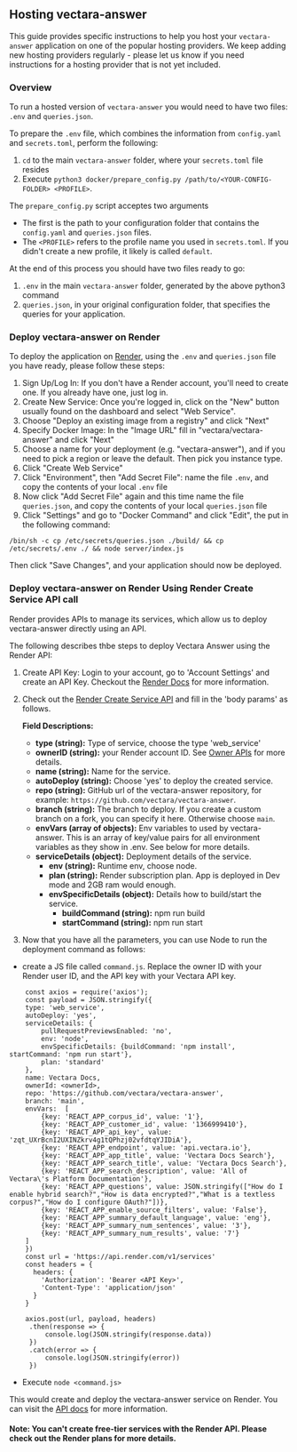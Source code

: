 ## Hosting vectara-answer

This guide provides specific instructions to help you host your `vectara-answer` application on one of the popular hosting providers.
We keep adding new hosting providers regularly - please let us know if you need instructions for a hosting provider that is not yet included.

### Overview

To run a hosted version of `vectara-answer` you would need to have two files: `.env` and `queries.json`.

To prepare the `.env` file, which combines the information from `config.yaml` and `secrets.toml`, perform the following:
1. `cd` to the main `vectara-answer` folder, where your `secrets.toml` file resides
2. Execute `python3 docker/prepare_config.py /path/to/<YOUR-CONFIG-FOLDER> <PROFILE>`.

The `prepare_config.py` script acceptes two arguments
- The first is the path to your configuration folder that contains the `config.yaml` and `queries.json` files.
- The `<PROFILE>` refers to the profile name you used in `secrets.toml`. If you didn't create a new profile, it likely is called `default`.

At the end of this process you should have two files ready to go:
1. `.env` in the main `vectara-answer` folder, generated by the above python3 command
2. `queries.json`, in your original configuration folder, that specifies the queries for your application.

### Deploy vectara-answer on Render

To deploy the application on [Render](https://render.com/), using the `.env` and `queries.json` file you have ready, please follow these steps:

1. Sign Up/Log In: If you don't have a Render account, you'll need to create one. If you already have one, just log in.
2. Create New Service: Once you're logged in, click on the "New" button usually found on the dashboard and select "Web Service".
3. Choose "Deploy an existing image from a registry" and click "Next"
4. Specify Docker Image: In the "Image URL" fill in "vectara/vectara-answer" and click "Next"
5. Choose a name for your deployment (e.g. "vectara-answer"), and if you need to pick a region or leave the default. Then pick you instance type.
6. Click "Create Web Service"
7. Click "Environment", then "Add Secret File": name the file `.env`, and copy the contents of your local `.env` file
8. Now click "Add Secret File" again and this time name the file `queries.json`, and copy the contents of your local `queries.json` file
9. Click "Settings" and go to "Docker Command" and click "Edit", the put in the following command: 

`/bin/sh -c cp /etc/secrets/queries.json ./build/ && cp /etc/secrets/.env ./ && node server/index.js`

Then click "Save Changes", and your application should now be deployed.

### Deploy vectara-answer on Render Using Render Create Service API call

Render provides APIs to manage its services, which allow us to deploy vectara-answer directly using an API.

The following describes thbe steps to deploy Vectara Answer using the Render API:

1. Create API Key: Login to your account, go to 'Account Settings' and create an API Key. Checkout the [Render Docs](https://render.com/docs/api) for more information.
2. Check out the [Render Create Service API](https://api-docs.render.com/reference/create-service) and fill in the 'body params' as follows.

   **Field Descriptions:**
   - **type (string):** Type of service, choose the type 'web_service' 
   - **ownerID (string):** your Render account ID. See [Owner APIs](https://api-docs.render.com/reference/get-owners) for more details.
   - **name (string):** Name for the service.
   - **autoDeploy (string):** Choose 'yes' to deploy the created service.
   - **repo (string):** GitHub url of the vectara-answer repository, for example: `https://github.com/vectara/vectara-answer`. 
   - **branch (string):** The branch to deploy. If you create a custom branch on a fork, you can specify it here. Otherwise choose `main`.
   - **envVars (array of objects):** Env variables to used by vectara-answer. This is an array of key/value pairs for all environment variables as they show in .env. See below for more details.
   - **serviceDetails (object):** Deployment details of the service.
     - **env (string):** Runtime env, choose node.
     - **plan (string):** Render subscription plan. App is deployed in Dev mode and 2GB ram would enough.
     - **envSpecificDetails (object):** Details how to build/start the service.
       - **buildCommand (string):** npm run build
       - **startCommand (string):** npm run start

3. Now that you have all the parameters, you can use Node to run the deployment command as follows:
  - create a JS file called `command.js`. Replace the owner ID with your Render user ID,  and the API key with your Vectara API key.
  ```
      const axios = require('axios');
      const payload = JSON.stringify({
      type: 'web_service',
      autoDeploy: 'yes',
      serviceDetails: {
          pullRequestPreviewsEnabled: 'no',
          env: 'node',
          envSpecificDetails: {buildCommand: 'npm install', startCommand: 'npm run start'},
          plan: 'standard'
      },
      name: Vectara Docs,
      ownerId: <ownerId>,
      repo: 'https://github.com/vectara/vectara-answer',
      branch: 'main',
      envVars:  [
          {key: 'REACT_APP_corpus_id', value: '1'},
          {key: 'REACT_APP_customer_id', value: '1366999410'},
          {key: 'REACT_APP_api_key', value: 'zqt_UXrBcnI2UXINZkrv4g1tQPhzj02vfdtqYJIDiA'},
          {key: 'REACT_APP_endpoint', value: 'api.vectara.io'},
          {key: 'REACT_APP_app_title', value: 'Vectara Docs Search'},
          {key: 'REACT_APP_search_title', value: 'Vectara Docs Search'},
          {key: 'REACT_APP_search_description', value: 'All of Vectara\'s Platform Documentation'},
          {key: 'REACT_APP_questions', value: JSON.stringify(["How do I enable hybrid search?","How is data encrypted?","What is a textless corpus?","How do I configure OAuth?"])},
          {key: 'REACT_APP_enable_source_filters', value: 'False'},
          {key: 'REACT_APP_summary_default_language', value: 'eng'},
          {key: 'REACT_APP_summary_num_sentences', value: '3'},
          {key: 'REACT_APP_summary_num_results', value: '7'}
      ]
      })
      const url = 'https://api.render.com/v1/services'
      const headers = {
        headers: {
          'Authorization': 'Bearer <API Key>',
          'Content-Type': 'application/json'
        }
      }

      axios.post(url, payload, headers)
       .then(response => {
           console.log(JSON.stringify(response.data))
       })
       .catch(error => {
           console.log(JSON.stringify(error))
       })
  ```
  - Execute `node <command.js>`

  This would create and deploy the vectara-answer service on Render. You can visit the [API docs](https://api-docs.render.com/reference/introduction) for more information.
  #### Note: You can't create free-tier services with the Render API. Please check out the Render plans for more details. 

